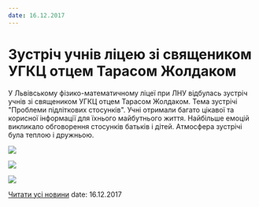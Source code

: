 ```yaml
---
date: 16.12.2017
---
```

# Зустріч учнів ліцею зі священиком УГКЦ отцем Тарасом Жолдаком

У Львівському фізико-математичному ліцеї при ЛНУ відбулась зустріч учнів зі священиком УГКЦ отцем Тарасом Жолдаком. Тема зустрічі "Проблеми підліткових стосунків". Учні отримали багато цікавої та корисної інформації для їхнього майбутнього життя. Найбільше емоцій викликало обговорення стосунків батьків і дітей. Атмосфера зустрічі була теплою і дружньою.

![](/images/blog/зустріч-учнів-ліцею-зі-священиком-угкц-отцем-тарасом/2z.jpg)

![](/images/blog/зустріч-учнів-ліцею-зі-священиком-угкц-отцем-тарасом/3z.jpg)

![](/images/blog/зустріч-учнів-ліцею-зі-священиком-угкц-отцем-тарасом/1z.jpg)

[Читати усі новини](/news)
date: 16.12.2017
